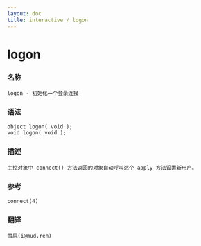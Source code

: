 ```yaml
---
layout: doc
title: interactive / logon
---
```

# logon

### 名称

    logon - 初始化一个登录连接

### 语法

    object logon( void );
    void logon( void );

### 描述

    主控对象中 connect() 方法返回的对象自动呼叫这个 apply 方法设置新用户。

### 参考

    connect(4)

### 翻译

    雪风(i@mud.ren)
